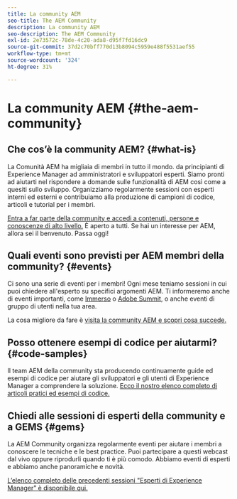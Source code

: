 ```yaml
---
title: La community AEM
seo-title: The AEM Community
description: La community AEM
seo-description: The AEM Community
exl-id: 2e73572c-78de-4c20-ada8-d95f7fd16dc9
source-git-commit: 37d2c70bff770d13b8094c5959e488f5531aef55
workflow-type: tm+mt
source-wordcount: '324'
ht-degree: 31%

---
```


# La community AEM {#the-aem-community}

## Che cos’è la community AEM? {#what-is}

La Comunità AEM ha migliaia di membri in tutto il mondo. da principianti di Experience Manager ad amministratori e sviluppatori esperti.  Siamo pronti ad aiutarti nel rispondere a domande sulle funzionalità di AEM così come a quesiti sullo sviluppo. Organizziamo regolarmente sessioni con esperti interni ed esterni e contribuiamo alla produzione di campioni di codice, articoli e tutorial per i membri.

[Entra a far parte della community e accedi a contenuti, persone e conoscenze di alto livello.](https://forums.adobe.com/community/experience-cloud/marketing-cloud/experience-manager) È aperto a tutti. Se hai un interesse per AEM, allora sei il benvenuto. Passa oggi!

## Quali eventi sono previsti per AEM membri della community? {#events}

Ci sono una serie di eventi per i membri! Ogni mese teniamo sessioni in cui puoi chiedere all&#39;esperto su specifici argomenti AEM. Ti informeremo anche di eventi importanti, come [Immerso](https://help-forums.adobe.com/content/adobeforums/en/experience-manager-forum/adobe-experience-manager.topic.html/forum__fb7p-the_immerseagendai.html) o [Adobe Summit](https://summit.adobe.com/na/?promoid=6JMR7JQY&amp;mv=other), o anche eventi di gruppo di utenti nella tua area.

La cosa migliore da fare è [visita la community AEM e scopri cosa succede.](https://help-forums.adobe.com/content/adobeforums/en/experience-manager-forum/adobe-experience-manager.html)

## Posso ottenere esempi di codice per aiutarmi? {#code-samples}

Il team AEM della community sta producendo continuamente guide ed esempi di codice per aiutare gli sviluppatori e gli utenti di Experience Manager a comprendere la soluzione. [Ecco il nostro elenco completo di articoli pratici ed esempi di codice.](https://helpx.adobe.com/it/experience-manager/topics/how-to.html)

## Chiedi alle sessioni di esperti della community e a GEMS {#gems}

La AEM Community organizza regolarmente eventi per aiutare i membri a conoscere le tecniche e le best practice. Puoi partecipare a questi webcast dal vivo oppure riprodurli quando ti è più comodo. Abbiamo eventi di esperti e abbiamo anche panoramiche e novità.

[L’elenco completo delle precedenti sessioni &quot;Esperti di Experience Manager&quot; è disponibile qui.](https://helpx.adobe.com/experience-manager/kt/eseminars/ask-the-expert/atace-index.html)
